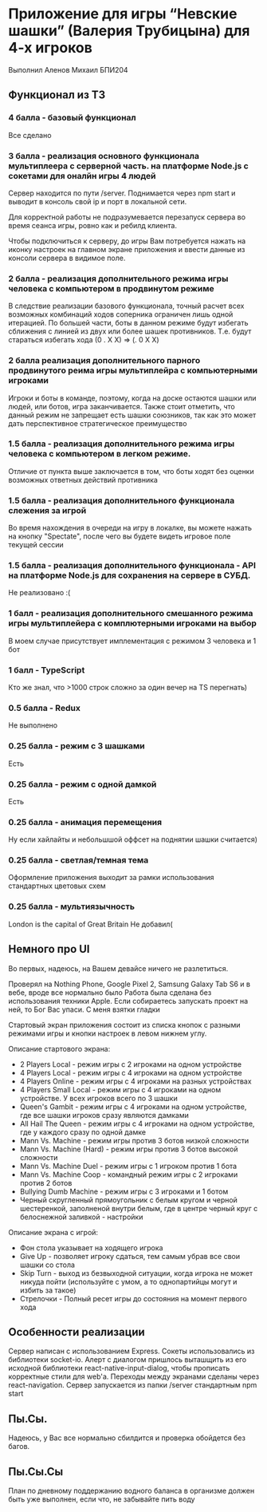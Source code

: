 # Приложение для игры “Невские шашки” (Валерия Трубицына) для 4-х игроков
Выполнил Аленов Михаил БПИ204

## Функционал из ТЗ

### 4 балла - базовый функционал

Все сделано

### 3 балла - реализация основного функционала мультиплеера с серверной часть. на платформе Node.js с сокетами для оналйн игры 4 людей

Сервер находится по пути /server. Поднимается через npm start и выводит в консоль свой ip и порт в локальной сети. 

Для корректной работы не подразумевается перезапуск сервера во время сеанса игры, ровно как и ребилд клиента. 

Чтобы подключиться к серверу, до игры Вам потребуется нажать на иконку настроек на главном экране приложения и ввести данные из консоли сервера в видимое поле. 

### 2 балла - реализация дополнительного режима игры человека с компьютером в продвинутом режиме

В следствие реализации базового функционала, точный расчет всех возможных комбинаций ходов соперника ограничен лишь одной итерацией. По большей части, боты в данном режиме будут избегать сближения с линией из двух или более шашек противников. Т.е. будут стараться избегать хода (0 . Х Х) => (. 0 X X)

### 2 балла реализация дополнительного парного продвинутого реима игры мультиплейра с компьютерными игроками

Игроки и боты в команде, поэтому, когда на доске остаются шашки или людей, или ботов, игра заканчивается. Также стоит отметить, что данный режим не запрещает есть шашки союзников, так как это может дать перспективное стратегическое преимущество

### 1.5 балла - реализация дополнительного режима игры человека с компьютером в легком режиме.

Отличие от пункта выше заключается в том, что боты ходят без оценки возможных ответных действий противника

### 1.5 балла - реализация дополнительного функционала слежения за игрой

Во время нахождения в очереди на игру в локалке, вы можете нажать на кнопку "Spectate", после чего вы будете видеть игровое поле текущей сессии

### 1.5 балла - реализация дополнительного функционала - API на платформе Node.js для сохранения на сервере в СУБД.

Не реализовано :(

### 1 балл - реализация дополнительного смешанного режима игры мультиплейера с комплютерными игроками на выбор

В моем случае присутствует имплементация с режимом 3 человека и 1 бот

### 1 балл - TypeScript

Кто же знал, что >1000 строк сложно за один вечер на TS перегнать)

### 0.5 балла - Redux 

Не выполнено

### 0.25 балла - режим с 3 шашками

Есть

### 0.25 балла - режим с одной дамкой

Есть

### 0.25 балла - анимация перемещения

Ну если хайлайты и небольшшой оффсет на поднятии шашки считается)

### 0.25 балла - светлая/темная тема

Оформление приложения выходит за рамки использования стандартных цветовых схем

### 0.25 балла - мультиязычность

London is the capital of Great Britain
Не добавил(




## Немного про UI
Во первых, надеюсь, на Вашем девайсе ничего не разлетиться.

Проверял на Nothing Phone, Google Pixel 2, Samsung Galaxy Tab S6 и в вебе, вроде все нормально было
Работа была сделана без использования техники Apple. Если собираетесь запускать проект на ней, то Бог Вас упаси. С меня взятки гладки

Стартовый экран приложения состоит из списка кнопок с разными режимами игры и кнопки настроек в левом нижнем углу.

Описание стартового экрана:
  * 2 Players Local - режим игры с 2 игроками на одном устройстве
  * 4 Players Local - режим игры с 4 игроками на одном устройстве
  * 4 Players Online - режим игры с 4 игроками на разных устройствах
  * 4 Players Small Local - режим игры с 4 игроками на одном устройстве. У всех игроков всего по 3 шашки
  * Queen's Gambit - режим игры с 4 игроками на одном устройстве, где все шашки игроков сразу являются дамками
  * All Hail The Queen - режим игры с 4 игроками на одном устройстве, где у каждого сразу по одной дамке
  * Mann Vs. Machine - режим игры против 3 ботов низкой сложности
  * Mann Vs. Machine (Hard) - режим игры против 3 ботов высокой сложности
  * Mann Vs. Machine Duel - режим игры с 1 игроком против 1 бота 
  * Mann Vs. Machine Coop - командный режим игры с 2 игроками против 2 ботов
  * Bullying Dumb Machine - режим игры с 3 игроками и 1 ботом
  * Черный скругленный прямоугольник с белым кругом и черной шестеренкой, заполненой внутри белым, где в центре черный круг с белоснежной заливкой - настройки

Описание экрана с игрой:
  * Фон стола указывает на ходящего игрока
  * Give Up - позволяет игроку сдаться, тем самым убрав все свои шашки со стола
  * Skip Turn - выход из безвыходной ситуации, когда игрока не может никуда пойти (используйте с умом, а то однопартийцы могут и избить за такое)
  * Стрелочки - Полный ресет игры до состояния на момент первого хода

## Особенности реализации
Сервер написан с использованием Express.
Сокеты использовались из библиотеки socket-io.
Алерт с диалогом пришлось выташщить из его исходной библиотеки react-native-input-dialog, чтобы прописать корректные стили для web'а. 
Переходы между экранами сделаны через react-navigation.
Сервер запускается из папки /server стандартным npm start

## Пы.Сы.
Надеюсь, у Вас все нормально сбилдится и проверка обойдется без багов.

## Пы.Сы.Сы
План по дневному поддержанию водного баланса в организме должен быть уже выполнен, если что, не забывайте пить воду









